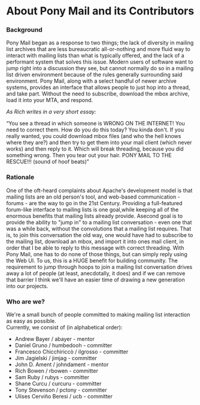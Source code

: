 # About Pony Mail and its Contributors

### Background
Pony Mail began as a response to two things; the lack of diversity in
mailing list archives that are less bureaucratic all-or-nothing and more
fluid way to interact with mailing lists than what is typically offered,
and the lack of a performant system that solves this issue. Modern users
of software want to jump right into a discussion they see, but cannot
normally do so in a mailing list driven environment because of the rules
generally surrounding said environment. Pony Mail, along with a select
handful of newer archive systems, provides an interface that allows
people to just hop into a thread, and take part. Without the need to
subscribe, download the mbox archive, load it into your MTA, and
respond.

_As Rich writes in a very short essay:_

<q>You see a thread in which someone is WRONG ON THE INTERNET! You need to
correct them. How do you do this today? You kinda don't. If you really
wanted, you could download mbox files (and who the hell knows where they
are?) and then try to get them into your mail client (which never works)
and then reply to it. Which will break threading, because you did
something wrong. Then you tear out your hair. PONY MAIL TO THE RESCUE!!!
(sound of hoof beats)</q>

### Rationale

One of the oft-heard complaints about Apache's development model is that
mailing lists are an old person's tool, and web-based communication -
forums - are the way to go in the 21st Century. Providing a
full-featured forum-like interface to mailing lists is one goal,while
keeping all of the enormous benefits that mailing lists already provide.
Asecond goal is to provide the ability to "jump in" to a mailing list
conversation - even one that was a while back, without the convolutions
that a mailing list requires. That is, to join this conversation the old
way, one would have had to subscribe to the mailing list, download an
mbox, and import it into ones mail client, in order that I be able to
reply to this message with correct threading. With Pony Mail, one has to
do none of those things, but can simply reply using the Web UI. To us,
this is a HUGE benefit for building community. The requirement to jump
through hoops to join a mailing list conversation drives away a lot of
people (at least, anecdotally, it does) and if we can remove that
barrier I think we'll have an easier time of drawing a new generation
into our projects.

### Who are we?

We're a small bunch of people committed to making mailing list interaction as easy as possible.<br/>
 Currently, we consist of (in alphabetical order):<br/>
 <ul>
     <li>Andrew Bayer / abayer - mentor</li>
     <li>Daniel Gruno / humbedooh - committer</li>
     <li>Francesco Chicchiriccò / ilgrosso - committer</li>
     <li>Jim Jagielski / jimjag - committer</li>
     <li>John D. Ament / johndament - mentor</li>
     <li>Rich Bowen / rbowen - committer</li>
     <li>Sam Ruby / rubys - committer</li>
     <li>Shane Curcu / curcuru - committer</li>
     <li>Tony Stevenson / pctony - committer</li>
     <li>Ulises Cerviño Beresi / ucb - committer</li>
 </ul>